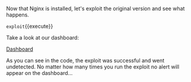 Now that Nginx is installed, let's exploit the original version and see what happens.

`exploit`{{execute}}

Take a look at our dashboard:

[Dashboard](https://[[HOST_SUBDOMAIN]]-8080-[[KATACODA_HOST]].environments.katacoda.com/)

As you can see in the code, the exploit was successful and went undetected. No matter how many times you run the exploit no alert will appear on the dashboard...
